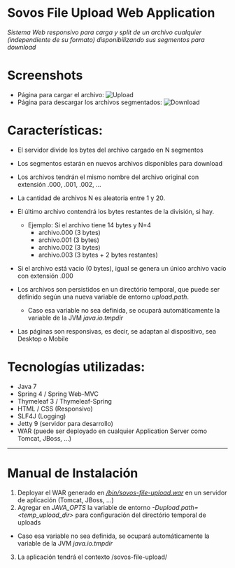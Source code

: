 # Sovos File Upload Web Application
*Sistema Web responsivo para carga y split de un archivo cualquier (independiente de su formato) disponibilizando sus segmentos para download*

# Screenshots
* Página para cargar el archivo:
![Upload](https://github.com/marcosene/sovos-file-upload/blob/master/screenshots/upload.png)
* Página para descargar los archivos segmentados:
![Download](https://github.com/marcosene/sovos-file-upload/blob/master/screenshots/download.png)

# Características:
* El servidor divide los bytes del archivo cargado en N segmentos
* Los segmentos estarán en nuevos archivos disponibles para download
* Los archivos tendrán el mismo nombre del archivo original con extensión .000, .001, .002, ...
* La cantidad de archivos N es aleatoria entre 1 y 20.
* El último archivo contendrá los bytes restantes de la división, si hay.
  * Ejemplo: Si el archivo tiene 14 bytes y N=4
    * archivo.000 (3 bytes)
    * archivo.001 (3 bytes)
    * archivo.002 (3 bytes)
    * archivo.003 (3 bytes + 2 bytes restantes)
* Si el archivo está vacio (0 bytes), igual se genera un único archivo vacío con extensión .000

* Los archivos son persistidos en un directório temporal, que puede ser definido según una nueva variable de entorno *upload.path*.
  * Caso esa variable no sea definida, se ocupará automáticamente la variable de la JVM *java.io.tmpdir*

* Las páginas son responsivas, es decir, se adaptan al dispositivo, sea Desktop o Mobile

# Tecnologías utilizadas:
* Java 7
* Spring 4 / Spring Web-MVC
* Thymeleaf 3 / Thymeleaf-Spring
* HTML / CSS (Responsivo)
* SLF4J (Logging)
* Jetty 9 (servidor para desarrollo)
* WAR (puede ser deployado en cualquier Application Server como Tomcat, JBoss, ...)

------------------------
# Manual de Instalación

1. Deployar el WAR generado en [*/bin/sovos-file-upload.war*](https://github.com/marcosene/sovos-file-upload/blob/master/bin/sovos-file-upload.war) en un servidor de aplicación (Tomcat, JBoss, ...)
2. Agregar en *JAVA_OPTS* la variable de entorno *-Dupload.path=<temp_upload_dir>* para configuración del directório temporal de uploads
  * Caso esa variable no sea definida, se ocupará automáticamente la variable de la JVM *java.io.tmpdir*
3. La aplicación tendrá el contexto /sovos-file-upload/


